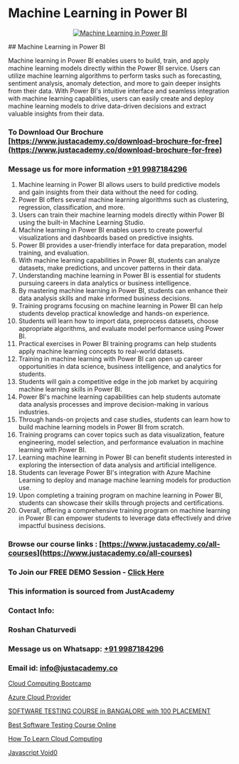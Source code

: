 # Machine Learning in Power BI

<p align="center">
  <a href="https://justacademy.co/course-detail/machine-learning">
    <img src="https://justacademy.co/storage2/course_image/1709713428_course_image.webp" alt="Machine Learning in Power BI">
  </a>
</p>
## Machine Learning in Power BI

Machine learning in Power BI enables users to build, train, and apply machine learning models directly within the Power BI service. Users can utilize machine learning algorithms to perform tasks such as forecasting, sentiment analysis, anomaly detection, and more to gain deeper insights from their data. With Power BI's intuitive interface and seamless integration with machine learning capabilities, users can easily create and deploy machine learning models to drive data-driven decisions and extract valuable insights from their data.
### To Download Our Brochure [https://www.justacademy.co/download-brochure-for-free](https://www.justacademy.co/download-brochure-for-free)
### Message us for more information [+91 9987184296](https://api.whatsapp.com/send?phone=919987184296)
1) Machine learning in Power BI allows users to build predictive models and gain insights from their data without the need for coding.
2) Power BI offers several machine learning algorithms such as clustering, regression, classification, and more.
3) Users can train their machine learning models directly within Power BI using the built-in Machine Learning Studio.
4) Machine learning in Power BI enables users to create powerful visualizations and dashboards based on predictive insights.
5) Power BI provides a user-friendly interface for data preparation, model training, and evaluation.
6) With machine learning capabilities in Power BI, students can analyze datasets, make predictions, and uncover patterns in their data.
7) Understanding machine learning in Power BI is essential for students pursuing careers in data analytics or business intelligence.
8) By mastering machine learning in Power BI, students can enhance their data analysis skills and make informed business decisions.
9) Training programs focusing on machine learning in Power BI can help students develop practical knowledge and hands-on experience.
10) Students will learn how to import data, preprocess datasets, choose appropriate algorithms, and evaluate model performance using Power BI.
11) Practical exercises in Power BI training programs can help students apply machine learning concepts to real-world datasets.
12) Training in machine learning with Power BI can open up career opportunities in data science, business intelligence, and analytics for students.
13) Students will gain a competitive edge in the job market by acquiring machine learning skills in Power BI.
14) Power BI's machine learning capabilities can help students automate data analysis processes and improve decision-making in various industries.
15) Through hands-on projects and case studies, students can learn how to build machine learning models in Power BI from scratch.
16) Training programs can cover topics such as data visualization, feature engineering, model selection, and performance evaluation in machine learning with Power BI.
17) Learning machine learning in Power BI can benefit students interested in exploring the intersection of data analysis and artificial intelligence.
18) Students can leverage Power BI's integration with Azure Machine Learning to deploy and manage machine learning models for production use.
19) Upon completing a training program on machine learning in Power BI, students can showcase their skills through projects and certifications.
20) Overall, offering a comprehensive training program on machine learning in Power BI can empower students to leverage data effectively and drive impactful business decisions.

### Browse our course links : [https://www.justacademy.co/all-courses](https://www.justacademy.co/all-courses) 
### To Join our FREE DEMO Session - [Click Here](https://www.justacademy.co/register-for-course-demo)


### This information is sourced from JustAcademy
### Contact Info:
### Roshan Chaturvedi
### Message us on Whatsapp: [+91 9987184296](https://api.whatsapp.com/send?phone=919987184296)
### Email id: [info@justacademy.co](mailto:info@justacademy.co)
                
[Cloud Computing Bootcamp](https://www.linkedin.com/pulse/cloud-computing-bootcamp-justacademy-berlin-abvoc?trackingId=dnJVXDl2%2BoR%2BOdm9YDRjMA%3D%3D&lipi=urn%3Ali%3Apage%3Ad_flagship3_company_admin%3BYf0bh%2BAUR9ioxIsyYDfCpA%3D%3D)

[Azure Cloud Provider](https://www.linkedin.com/pulse/azure-cloud-provider-justacademy-sunnyvale-x3h6c?trackingId=681weNoPuAr%2BmoLJROgSkw%3D%3D&lipi=urn%3Ali%3Apage%3Ad_flagship3_company_admin%3BJVVM%2Fef%2BR3WBKPYq3pagGw%3D%3D)

[SOFTWARE TESTING COURSE in BANGALORE with 100 PLACEMENT](https://medium.com/@abhidnya.1068/software-testing-course-in-bangalore-with-100-placement-4fc7cff5eb4f)

[Best Software Testing Course Online](https://medium.com/@namusn/best-software-testing-course-online-98f82d03ecfb)

[How To Learn Cloud Computing](https://justacademyin.github.io/justacademy/how-to-learn-cloud-computing)

[Javascript Void0](https://justacademyin.github.io/justacademy/javascript-void0)

